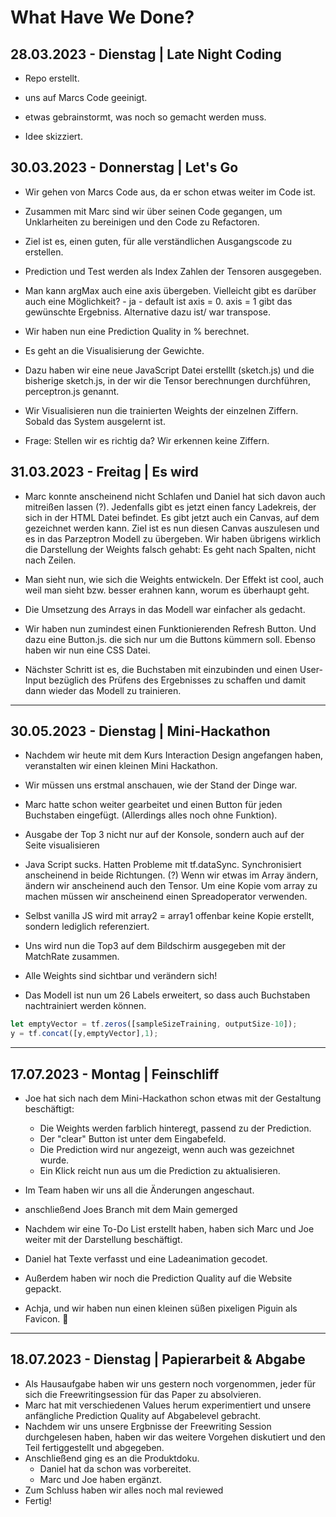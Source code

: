 # What Have We Done?

## 28.03.2023 - Dienstag | Late Night Coding

- Repo erstellt.

- uns auf Marcs Code geeinigt.

- etwas gebrainstormt, was noch so gemacht werden muss.

- Idee skizziert.

## 30.03.2023 - Donnerstag | Let's Go

- Wir gehen von Marcs Code aus, da er schon etwas weiter im Code ist.

- Zusammen mit Marc sind wir über seinen Code gegangen, um Unklarheiten zu bereinigen und den Code zu Refactoren.

- Ziel ist es, einen guten, für alle verständlichen Ausgangscode zu erstellen.

- Prediction und Test werden als Index Zahlen der Tensoren ausgegeben.

- Man kann argMax auch eine axis übergeben. Vielleicht gibt es darüber auch eine Möglichkeit? - ja - default ist axis = 0. axis = 1 gibt das gewünschte Ergebniss.
  Alternative dazu ist/ war transpose.

- Wir haben nun eine Prediction Quality in % berechnet.

- Es geht an die Visualisierung der Gewichte.

- Dazu haben wir eine neue JavaScript Datei erstelllt (sketch.js) und die bisherige sketch.js, in der wir die Tensor berechnungen durchführen, perceptron.js genannt.

- Wir Visualisieren nun die trainierten Weights der einzelnen Ziffern.
  Sobald das System ausgelernt ist.

- Frage: Stellen wir es richtig da? Wir erkennen keine Ziffern.

## 31.03.2023 - Freitag | Es wird

- Marc konnte anscheinend nicht Schlafen und Daniel hat sich davon auch mitreißen lassen (?). Jedenfalls gibt es jetzt einen fancy Ladekreis, der sich in der HTML Datei befindet.
  Es gibt jetzt auch ein Canvas, auf dem gezeichnet werden kann. Ziel ist es nun diesen Canvas auszulesen und es in das Parzeptron Modell zu übergeben.
  Wir haben übrigens wirklich die Darstellung der Weights falsch gehabt:
  Es geht nach Spalten, nicht nach Zeilen.

- Man sieht nun, wie sich die Weights entwickeln. Der Effekt ist cool, auch weil man sieht bzw. besser erahnen kann, worum es überhaupt geht.

- Die Umsetzung des Arrays in das Modell war einfacher als gedacht.

- Wir haben nun zumindest einen Funktionierenden Refresh Button. Und dazu eine Button.js. die sich nur um die Buttons kümmern soll.
  Ebenso haben wir nun eine CSS Datei.

- Nächster Schritt ist es, die Buchstaben mit einzubinden und einen User-Input bezüglich des Prüfens des Ergebnisses zu schaffen und damit dann wieder das Modell zu trainieren.

---

## 30.05.2023 - Dienstag | Mini-Hackathon

- Nachdem wir heute mit dem Kurs Interaction Design angefangen haben, veranstalten wir einen kleinen Mini Hackathon.

- Wir müssen uns erstmal anschauen, wie der Stand der Dinge war.

- Marc hatte schon weiter gearbeitet und  einen Button für jeden Buchstaben eingefügt. (Allerdings alles noch ohne Funktion).

- Ausgabe der Top 3 nicht nur auf der Konsole, sondern auch auf der Seite visualisieren

- Java Script sucks. Hatten Probleme mit tf.dataSync. Synchronisiert anscheinend in beide Richtungen. (?) Wenn wir etwas im Array ändern, ändern wir anscheinend auch den Tensor.
  Um eine Kopie vom array zu machen müssen wir anscheinend einen Spreadoperator verwenden.

- Selbst vanilla JS wird mit array2 = array1 offenbar keine Kopie erstellt, sondern lediglich referenziert.

- Uns wird nun die Top3 auf dem Bildschirm ausgegeben mit der MatchRate zusammen.

- Alle Weights sind sichtbar und verändern sich!

- Das Modell ist nun um 26 Labels erweitert, so dass auch Buchstaben nachtrainiert werden können.

```javascript
let emptyVector = tf.zeros([sampleSizeTraining, outputSize-10]);
y = tf.concat([y,emptyVector],1);
```

---

## 17.07.2023 - Montag | Feinschliff

- Joe hat sich nach dem Mini-Hackathon schon etwas mit der Gestaltung beschäftigt:
  - Die Weights werden farblich hinteregt, passend zu der Prediction.
  - Der "clear" Button ist unter dem Eingabefeld.
  - Die Prediction wird nur angezeigt, wenn auch was gezeichnet wurde.
  - Ein Klick reicht nun aus um die Prediction zu aktualisieren. 

- Im Team haben wir uns all die Änderungen angeschaut.
- anschließend Joes Branch mit dem Main gemerged
- Nachdem wir eine To-Do List erstellt haben, haben sich Marc und Joe weiter mit der Darstellung beschäftigt.
- Daniel hat Texte verfasst und eine Ladeanimation gecodet.
- Außerdem haben wir noch die Prediction Quality auf die Website gepackt.
- Achja, und wir haben nun einen kleinen süßen pixeligen Piguin als Favicon. 🐧

---

## 18.07.2023 - Dienstag | Papierarbeit & Abgabe

- Als Hausaufgabe haben wir uns gestern noch vorgenommen, jeder für sich die Freewritingsession für das Paper zu absolvieren. 
- Marc hat mit verschiedenen Values herum experimentiert und unsere anfängliche Prediction Quality auf Abgabelevel gebracht.
- Nachdem wir uns unsere Ergbnisse der Freewriting Session durchgelesen haben, haben wir das weitere Vorgehen diskutiert und den Teil fertiggestellt und abgegeben. 
- Anschließend ging es an die Produktdoku.
  - Daniel hat da schon was vorbereitet.
  - Marc und Joe haben ergänzt.
- Zum Schluss haben wir alles noch mal reviewed
- Fertig!
